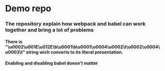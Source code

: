 # Demo repo

### The repository explain how webpack and babel can work together and bring a lot of problems

#### There is "\u0002\u001E\u012E\b\u0001\b\u0001\u0004\u0002\t\u0002\u0004\u0003\t" string wich converts to its literal presentation.

#### Enabling and disabling babel doesn't matter

